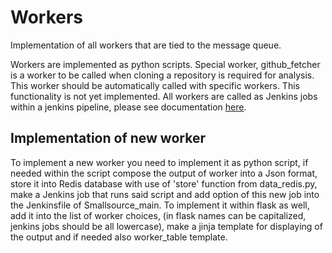 # Workers

Implementation of all workers that are tied to the message queue.

Workers are implemented as python scripts.  Special worker, github_fetcher is a worker to be called
when cloning a repository is required for analysis. This worker should be automatically called with specific workers.
This functionality is not yet implemented. All workers are called as Jenkins jobs within a jenkins pipeline, please see documentation [here](workers/flask_jenkins/README.md).

## Implementation of new worker
To implement a new worker you need to implement it as python script, if needed within the script compose the output of worker into a Json format,
store it into Redis database with use of 'store' function from data_redis.py,  make a Jenkins job that runs
said script and add option of this new job into the Jenkinsfile of Smallsource_main. To implement it within flask as well,
add it into the list of worker choices, (in flask names can be capitalized, jenkins jobs should be all lowercase),
make a jinja template for displaying of the output and if needed also worker_table template. 
